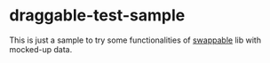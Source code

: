 # draggable-test-sample

This is just a sample to try some functionalities of [swappable](https://shopify.github.io/draggable/examples/floated.html) lib with mocked-up data.
